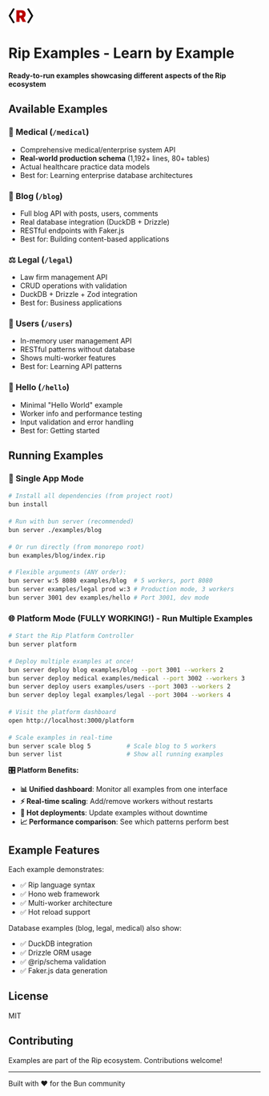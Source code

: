 <img src="/docs/rip-icon-512wa.png" style="width:50px" /> <br>

# Rip Examples - Learn by Example

**Ready-to-run examples showcasing different aspects of the Rip ecosystem**

## Available Examples

### 🏥 Medical (`/medical`)
- Comprehensive medical/enterprise system API
- **Real-world production schema** (1,192+ lines, 80+ tables)
- Actual healthcare practice data models
- Best for: Learning enterprise database architectures

### 📝 Blog (`/blog`)
- Full blog API with posts, users, comments
- Real database integration (DuckDB + Drizzle)
- RESTful endpoints with Faker.js
- Best for: Building content-based applications

### ⚖️ Legal (`/legal`)
- Law firm management API
- CRUD operations with validation
- DuckDB + Drizzle + Zod integration
- Best for: Business applications

### 👥 Users (`/users`)
- In-memory user management API
- RESTful patterns without database
- Shows multi-worker features
- Best for: Learning API patterns

### 👋 Hello (`/hello`)
- Minimal "Hello World" example
- Worker info and performance testing
- Input validation and error handling
- Best for: Getting started

## Running Examples

### **🎯 Single App Mode**
```bash
# Install all dependencies (from project root)
bun install

# Run with bun server (recommended)
bun server ./examples/blog

# Or run directly (from monorepo root)
bun examples/blog/index.rip

# Flexible arguments (ANY order):
bun server w:5 8080 examples/blog  # 5 workers, port 8080
bun server examples/legal prod w:3 # Production mode, 3 workers
bun server 3001 dev examples/hello # Port 3001, dev mode
```

### **🌐 Platform Mode (FULLY WORKING!) - Run Multiple Examples**
```bash
# Start the Rip Platform Controller
bun server platform

# Deploy multiple examples at once!
bun server deploy blog examples/blog --port 3001 --workers 2
bun server deploy medical examples/medical --port 3002 --workers 3
bun server deploy users examples/users --port 3003 --workers 2
bun server deploy legal examples/legal --port 3004 --workers 4

# Visit the platform dashboard
open http://localhost:3000/platform

# Scale examples in real-time
bun server scale blog 5          # Scale blog to 5 workers
bun server list                  # Show all running examples
```

**🎛️ Platform Benefits:**
- **📊 Unified dashboard**: Monitor all examples from one interface
- **⚡ Real-time scaling**: Add/remove workers without restarts
- **🔧 Hot deployments**: Update examples without downtime
- **📈 Performance comparison**: See which patterns perform best

## Example Features

Each example demonstrates:
- ✅ Rip language syntax
- ✅ Hono web framework
- ✅ Multi-worker architecture
- ✅ Hot reload support

Database examples (blog, legal, medical) also show:
- ✅ DuckDB integration
- ✅ Drizzle ORM usage
- ✅ @rip/schema validation
- ✅ Faker.js data generation

## License

MIT

## Contributing

Examples are part of the Rip ecosystem. Contributions welcome!

---

Built with ❤️ for the Bun community